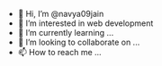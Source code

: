 - 👋 Hi, I’m @navya09jain
- 👀 I’m interested in web development 
- 🌱 I’m currently learning ...
- 💞️ I’m looking to collaborate on ...
- 📫 How to reach me ...

<!---
navya09jain/navya09jain is a ✨ special ✨ repository because its `README.md` (this file) appears on your GitHub profile.
You can click the Preview link to take a look at your changes.
--->
